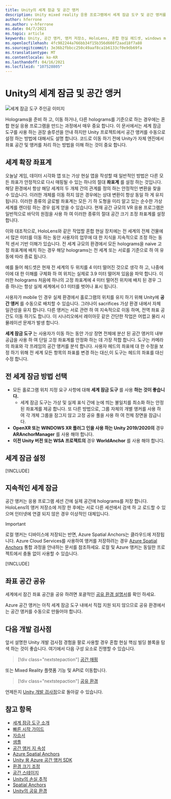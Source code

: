 ```yaml
---
title: Unity의 세계 잠금 및 공간 앵커
description: Unity mixed reality 응용 프로그램에서 세계 잠금 도구 및 공간 앵커를 사용 하는 방법에 대해 알아봅니다.
author: hferrone
ms.author: v-hferrone
ms.date: 04/7/2021
ms.topic: article
keywords: Unity, 공간 앵커, 앵커 저장소, HoloLens, 혼합 현실 헤드셋, windows mixed reality 헤드셋, 가상 현실 헤드셋, 세계 잠금 도구, holograms
ms.openlocfilehash: 4fc982244a766bb34f15b356d608f2aad18f7a88
ms.sourcegitcommit: 3e36b2fbbcc250c49aaf8ca1b6133cf0e9db69fa
ms.translationtype: MT
ms.contentlocale: ko-KR
ms.lasthandoff: 04/16/2021
ms.locfileid: "107528805"
---
```

# <a name="world-locking-and-spatial-anchors-in-unity"></a>Unity의 세계 잠금 및 공간 앵커

![세계 잠금 도구 주인공 이미지](images/wlt-img-01.jpeg)

Holograms을 준비 하 고, 이동 하거나, 다른 holograms를 기준으로 하는 경우에는 혼합 현실 응용 프로그램을 만드는 과정에서 매우 중요 합니다. 이 문서에서는 세계 잠금 도구를 사용 하는 권장 솔루션을 안내 하지만 Unity 프로젝트에서 공간 앵커를 수동으로 설정 하는 방법에 대해서도 설명 합니다. 코드로 이동 하기 전에 Unity가 자체 엔진에서 좌표 공간 및 앵커를 처리 하는 방법을 이해 하는 것이 중요 합니다.

## <a name="world-scale-coordinate-systems"></a>세계 확장 좌표계

오늘날 게임, 데이터 시각화 앱 또는 가상 현실 앱을 작성할 때 일반적인 방법은 다른 모든 좌표가 안정적으로 다시 매핑될 수 있는 하나의 절대 **좌표계** 를 설정 하는 것입니다. 해당 환경에서 항상 해당 세계의 두 개체 간의 관계를 정의 하는 안정적인 변환을 찾을 수 있습니다. 이러한 개체를 이동 하지 않은 경우에는 상대 변환이 항상 동일 하 게 유지 됩니다. 이러한 종류의 글로벌 좌표계는 모든 기 하 도형을 미리 알고 있는 순수한 가상 세계를 렌더링 하는 경우 쉽게 얻을 수 있습니다. 현재 공간 규모의 VR 응용 프로그램은 일반적으로 바닥의 원점을 사용 하 여 이러한 종류의 절대 공간 크기 조정 좌표계를 설정 합니다.

이와 대조적으로, HoloLens와 같은 작업할 혼합 현실 장치에는 전 세계의 전체 건물에서 많은 미터를 이동 하는 동안 사용자의 업무에 대 한 지식을 지속적으로 조정 하는 동적 센서 기반 이해가 있습니다. 전 세계 규모의 환경에서 모든 holograms을 naive 고정 좌표계에 배치 하는 경우 해당 holograms는 전 세계 또는 서로를 기준으로 하 여 유동에 따라 종료 됩니다.

예를 들어 헤드셋은 현재 전 세계의 두 위치를 4 미터 떨어진 것으로 생각 하 고, 나중에이에 대 한 이해를 구체화 하 여 위치는 실제로 3.9 미터 떨어져 있음을 파악 합니다. 이러한 holograms 처음에 하나의 고정 좌표계에 4 미터 떨어진 위치에 배치 된 경우 그 중 하나는 항상 실제 세계에서 0.1 미터를 벗어나 표시 됩니다.

사용자가 mobile 인 경우 실제 환경에서 홀로그램의 위치를 유지 하기 위해 Unity에 **공간 앵커** 를 수동으로 배치할 수 있습니다. 그러나이 sacrifices 가상 환경 내에서 자체 일관성을 유지 합니다. 다른 앵커는 서로 관련 하 여 지속적으로 이동 하며, 전역 좌표 공간도 이동 하기도 합니다. 이 시나리오에서 레이아웃 같은 간단한 작업은 어렵고 물리 시뮬레이션 문제가 발생 합니다.

**세계 잠금 도구** 는 사용자가 이동 하는 동안 가상 장면 전체에 분산 된 공간 앵커의 내부 공급을 사용 하 여 단일 고정 좌표계를 안정화 하는 데 가장 적합 합니다. 도구는 카메라의 좌표와 각 프레임의 공간 앵커를 분석 합니다. 사용자 헤드의 좌표에 대 한 수정을 보정 하기 위해 전 세계 모든 항목의 좌표를 변경 하는 대신,이 도구는 헤드의 좌표를 대신 수정 합니다.

## <a name="choosing-your-world-locking-approach"></a>전 세계 잠금 방법 선택

* 모든 홀로그램 위치 지정 요구 사항에 대해 **세계 잠금 도구** 를 사용 **하는 것이 좋습니다.** 
    * 세계 잠금 도구는 가상 및 실제 표식 간에 눈에 띄는 불일치를 최소화 하는 안정 된 좌표계를 제공 합니다. 또 다른 방법으로, 그룹 자체의 개별 앵커를 사용 하 여 각 개체 그룹을 잠그지 않고 고정 공유 풀을 사용 하 여 전체 장면을 잠급니다.
* **OpenXR 또는 WINDOWS XR 플러그 인을 사용 하는 Unity 2019/2020의** 경우 **ARAnchorManager** 를 사용 해야 합니다.
* **이전 Unity 버전 또는 WSA 프로젝트의** 경우 **WorldAnchor** 를 사용 해야 합니다.

## <a name="setting-up-world-locking"></a>세계 잠금 설정 

[!INCLUDE[](includes/world-locking/world-locking-setup.md)]

## <a name="persistent-world-locking"></a>지속적인 세계 잠금

공간 앵커는 응용 프로그램 세션 간에 실제 공간에 holograms를 저장 합니다. HoloLens의 앵커 저장소에 저장 한 후에는 서로 다른 세션에서 검색 하 고 로드할 수 있으며 인터넷에 연결 되지 않은 경우 이상적인 대체입니다.

> [!IMPORTANT]
> 로컬 앵커는 디바이스에 저장되는 반면, Azure Spatial Anchors는 클라우드에 저장됩니다. Azure Cloud Services를 사용하여 앵커를 저장하려는 경우 [Azure Spatial Anchors](../mixed-reality-cloud-services.md#azure-spatial-anchors) 통합 과정을 안내하는 문서를 참조하세요. 로컬 및 Azure 앵커는 동일한 프로젝트에서 충돌 없이 사용할 수 있습니다.

[!INCLUDE[](includes/world-locking/world-locking-persistence.md)]

## <a name="sharing-coordinate-spaces"></a>좌표 공간 공유 

세계에서 잠긴 좌표 공간을 공유 하려면 포괄적인 [공유 환경 설명서](shared-experiences-in-unity.md)를 확인 하세요.

Azure 공간 앵커는 아직 세계 잠금 도구 내에서 직접 지원 되지 않으므로 공유 환경에서는 공간 앵커를 수동으로 만들어야 합니다.

## <a name="next-development-checkpoint"></a>다음 개발 검사점

앞서 설명한 Unity 개발 검사점 경험을 팔로 사용할 경우 혼합 현실 핵심 빌딩 블록을 탐색 하는 것이 좋습니다. 여기에서 다음 구성 요소로 진행할 수 있습니다.

> [!div class="nextstepaction"]
> [공간 매핑](spatial-mapping-in-unity.md)

또는 Mixed Reality 플랫폼 기능 및 API로 이동합니다.

> [!div class="nextstepaction"]
> [공유 환경](shared-experiences-in-unity.md)

언제든지 [Unity 개발 검사점](unity-development-overview.md#2-core-building-blocks)으로 돌아갈 수 있습니다.

## <a name="see-also"></a>참고 항목
* [세계 잠금 도구 소개](https://microsoft.github.io/MixedReality-WorldLockingTools-Unity/DocGen/Documentation/IntroFAQ.html)
* [빠른 시작 가이드](https://microsoft.github.io/MixedReality-WorldLockingTools-Unity/DocGen/Documentation/HowTos/QuickStart.html)
* [자습서](https://microsoft.github.io/MixedReality-WorldLockingTools-Samples/Tutorial/01_Minimal/01_Minimal.html)
* [샘플](https://microsoft.github.io/MixedReality-WorldLockingTools-Unity/DocGen/Documentation/HowTos/SampleApplications.html)
* [공간 앵커 지 속성](../../design/coordinate-systems.md#spatial-anchor-persistence)
* <a href="/azure/spatial-anchors" target="_blank">Azure Spatial Anchors</a>
* <a href="/dotnet/api/Microsoft.Azure.SpatialAnchors" target="_blank">Unity 용 Azure 공간 앵커 SDK</a>
* [환경 크기 조정](../../design/coordinate-systems.md#mixed-reality-experience-scales)
* [공간 스테이지](../../design/coordinate-systems.md#stage-frame-of-reference)
* [Unity의 손실 추적](tracking-loss-in-unity.md)
* [Spatial Anchors](../../design/spatial-anchors.md)
* [Unity의 공유 환경](shared-experiences-in-unity.md)
